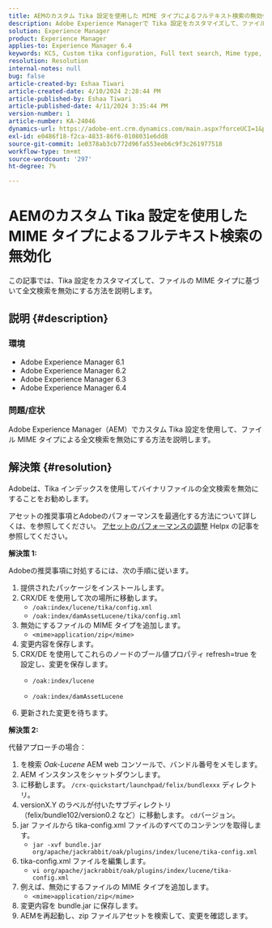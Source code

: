 ```yaml
---
title: AEMのカスタム Tika 設定を使用した MIME タイプによるフルテキスト検索の無効化
description: Adobe Experience Managerで Tika 設定をカスタマイズして、ファイルの MIME タイプに基づいたフルテキスト検索を無効にする方法を確認します。
solution: Experience Manager
product: Experience Manager
applies-to: Experience Manager 6.4
keywords: KCS, Custom tika configuration, Full text search, Mime type, AEM, Asset performance tuning, CRX/DE, Lucene index, Oak index, Web console, ハウツー
resolution: Resolution
internal-notes: null
bug: false
article-created-by: Eshaa Tiwari
article-created-date: 4/10/2024 2:28:44 PM
article-published-by: Eshaa Tiwari
article-published-date: 4/11/2024 3:35:44 PM
version-number: 1
article-number: KA-24046
dynamics-url: https://adobe-ent.crm.dynamics.com/main.aspx?forceUCI=1&pagetype=entityrecord&etn=knowledgearticle&id=6ef70c9c-46f7-ee11-a1fd-6045bd026dc7
exl-id: e0486f18-f2ca-4833-86f6-0108031e6dd8
source-git-commit: 1e0378ab3cb772d96fa553eeb6c9f3c261977518
workflow-type: tm+mt
source-wordcount: '297'
ht-degree: 7%

---
```


# AEMのカスタム Tika 設定を使用した MIME タイプによるフルテキスト検索の無効化


この記事では、Tika 設定をカスタマイズして、ファイルの MIME タイプに基づいて全文検索を無効にする方法を説明します。

## 説明 {#description}


### 環境

- Adobe Experience Manager 6.1
- Adobe Experience Manager 6.2
- Adobe Experience Manager 6.3
- Adobe Experience Manager 6.4


### 問題/症状

Adobe Experience Manager（AEM）でカスタム Tika 設定を使用して、ファイル MIME タイプによる全文検索を無効にする方法を説明します。


## 解決策 {#resolution}


Adobeは、Tika インデックスを使用してバイナリファイルの全文検索を無効にすることをお勧めします。

アセットの推奨事項とAdobeのパフォーマンスを最適化する方法について詳しくは、を参照してください。 [アセットのパフォーマンスの調整](https://helpx.adobe.com/ca/experience-manager/kb/Asset-Performance-Tuning.html) Helpx の記事を参照してください。

<b>解決策 1:</b>

Adobeの推奨事項に対処するには、次の手順に従います。

1. 提供されたパッケージをインストールします。
2. CRX/DE を使用して次の場所に移動します。
   - `/oak:index/lucene/tika/config.xml`
   - `/oak:index/damAssetLucene/tika/config.xml`
3. 無効にするファイルの MIME タイプを追加します。
   - `<mime>application/zip</mime>`
4. 変更内容を保存します。
5. CRX/DE を使用してこれらのノードのブール値プロパティ refresh=true を設定し、変更を保存します。
   - `/oak:index/lucene`


   - `/oak:index/damAssetLucene`
6. 更新された変更を待ちます。


<b>解決策 2:</b>

代替アプローチの場合：

1. を検索 *Oak-Lucene* AEM web コンソールで、バンドル番号をメモします。
2. AEM インスタンスをシャットダウンします。
3. に移動します。 `/crx-quickstart/launchpad/felix/bundlexxx` ディレクトリ。
4. versionX.Y のラベルが付いたサブディレクトリ（felix/bundle102/version0.2 など）に移動します。 `cd`バージョン。
5. jar ファイルから tika-config.xml ファイルのすべてのコンテンツを取得します。
   - `jar -xvf bundle.jar org/apache/jackrabbit/oak/plugins/index/lucene/tika-config.xml`
6. tika-config.xml ファイルを編集します。
   - `vi org/apache/jackrabbit/oak/plugins/index/lucene/tika-config.xml`
7. 例えば、無効にするファイルの MIME タイプを追加します。
   - `<mime>application/zip</mime>`
8. 変更内容を bundle.jar に保存します。
9. AEMを再起動し、zip ファイルアセットを検索して、変更を確認します。
